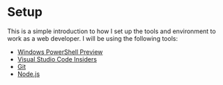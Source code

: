 # Setup

This is a simple introduction to how I set up the tools and environment to work as a web developer. I will be using the following tools:

- [Windows PowerShell Preview](https://apps.microsoft.com/detail/9p95zzktnrn4?hl=en-US&gl=US)
- [Visual Studio Code Insiders](https://code.visualstudio.com/insiders/)
- [Git](https://git-scm.com/)
- [Node.js](https://nodejs.org/en/)
